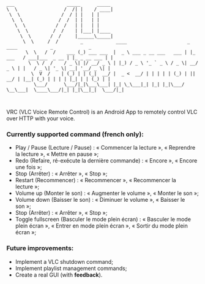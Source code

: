 ```
___                   _____      _____ 
\  \                 /  /| |    / ____|
 \  \               /  / | |   | |    
  \  \             /  /  | |   | | 
   \  \           /  /   | |   | | 
    \  \         /  /    | |___| |____ 
     \  \       /  /     |______\_____|
      \  \     /  /        _            ____                      _          ____            _             _ 
       \  \   /  /    ___ (_) ___ ___  |  _ \ ___ _ __ ___   ___ | |_ ___   / ___|___  _ __ | |_ _ __ ___ | |
        \  \ /  /    / _ \| |/ __/ _ \ | |_) / _ \ '_ ` _ \ / _ \| __/ _ \ | |   / _ \| '_ \| __| '__/ _ \| |
         \  V  /    | (_) | | (_|  __/ |  _ <  __/ | | | | | (_) | ||  __/ | |__| (_) | | | | |_| | | (_) | |
          \___/      \___/|_|\___\___| |_| \_\___|_| |_| |_|\___/ \__\___|  \____\___/|_| |_|\__|_|  \___/|_|

                      
```
    
VRC (VLC Voice Remote Control) is an Android App to remotely control VLC over HTTP with your voice.

### Currently supported command (french only):
 * Play / Pause (Lecture / Pause) : « Commencer la lecture », « Reprendre la lecture », « Mettre en pause »;
 * Redo (Refaire, ré-exécute la dernière commande) : « Encore », « Encore une fois »;
 * Stop (Arrêter) : « Arrêter », « Stop »;
 * Restart (Recommencer) : « Recommencer », « Recommencer la lecture »;
 * Volume up (Monter le son) : « Augmenter le volume », « Monter le son »;
 * Volume down (Baisser le son) : « Diminuer le volume », « Baisser le son »;
 * Stop (Arrêter) : « Arrêter », « Stop »;
 * Toggle fullscreen (Basculer le mode plein écran) : « Basculer le mode plein écran », « Entrer en mode plein écran », « Sortir du mode plein écran »;

### Future improvements:
 * Implement a VLC shutdown command;
 * Implement playlist management commands;
 * Create a real GUI (with **feedback**).
